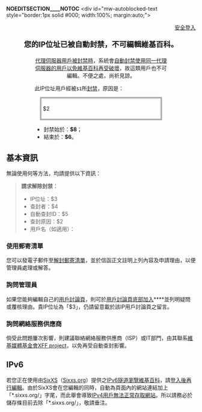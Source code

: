 __NOEDITSECTION____NOTOC__ \<div id="mw-autoblocked-text
style="border:1px solid \#000; width:100%; margin:auto;"\>

<div style="text-align:right;">

[安全登入](https://zh.wikipedia.org/w/index.php?title=Special:UserLogin)

</div>

<div style="width:100%; margin:auto; text-align:center; font-size:140%;">

**您的IP位址已被自動封禁，不可編輯維基百科。**

</div>



<div style="width:70%; margin:auto; text-align:center;">

[代理伺服器用戶被封禁時](https://zh.wikipedia.org/wiki/代理伺服器 "wikilink")，系統會[自動封禁使用同一代理伺服器的用戶以免維基百科再受破壞](https://zh.wikipedia.org/wiki/Wikipedia:自動封禁 "wikilink")，故這類用戶也不可編輯。不便之處，尚祈見諒。

</div>

<div style="margin:auto; width:70%;">

<div style="text-align:justify;">

此IP位址用戶經被`$1`所[封禁](https://zh.wikipedia.org/wiki/Wikipedia:封禁方針 "wikilink")，原因是：

<div style="margin:1em; padding:5px; border:3px #666 double;">

$2

</div>

  - 封禁始於：**$8**；
  - 結束於：**$6**。

</div>

</div>

</div>

## 基本資訊

無論使用何等方法，均請提供以下資訊：

>
>
> <div>
>
> **請求解除封禁︰**
>
>   - IP位址：$3
>   - 查封者：$4
>   - 自動查封ID：$5
>   - 查封原因：$2
>   - 用戶名（如適用）：
>
> </div>

### 使用郵寄清單

您可以發電子郵件至[解封郵寄清單](mailto:unblock-zh@lists.wikimedia.org)，並於信函正文註明上列內容及申請理由，以便管理員處理或解答。

### 詢問管理員

如果您能夠編輯自己的[用戶討論頁](https://zh.wikipedia.org/wiki/Special:MyTalk "wikilink")，則可於[用戶討論頁底部加入](https://zh.wikipedia.org/wiki/Special:MyTalk "wikilink")****並列明疑問或覆核理由。貴IP位址為「$3」，仍請留意載於該IP用戶討論頁之留言。

### 詢問網絡服務供應商

倘受此問題屢次影響，則建議聯絡網絡服務供應商（ISP）或IT部門，由其聯系[維基媒體基金會](https://zh.wikipedia.org/wiki/維基媒體基金會 "wikilink")[XFF
project](https://zh.wikipedia.org/wiki/m:XFF_project "wikilink")，以免再受自動查封影響。

## IPv6

若您正在使用由[SixXS](https://zh.wikipedia.org/wiki/SixXS "wikilink")（[Sixxs.org](http://www.sixxs.net/)）提供之[IPv6隧道瀏覽維基百科](../Page/IPv6.md "wikilink")，請[登入後再行編輯](https://zh.wikipedia.org/wiki/Special:UserLogin "wikilink")。由於SixXS會在您編輯的同時，自動為頁面內的網站連結加上「\*.sixxs.org/」字尾，而此舉會導致[IPv4用戶無法正常存取網站](../Page/IPv4.md "wikilink")。所以請務必於儲存條目前去除「\*.sixxs.org/」，敬請垂注。